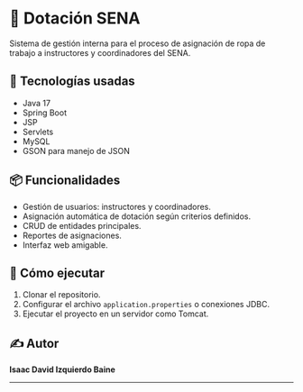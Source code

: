 # 🏢 Dotación SENA

Sistema de gestión interna para el proceso de asignación de ropa de trabajo a instructores y coordinadores del SENA.

## 🚀 Tecnologías usadas
- Java 17
- Spring Boot
- JSP
- Servlets
- MySQL
- GSON para manejo de JSON

## 📦 Funcionalidades
- Gestión de usuarios: instructores y coordinadores.
- Asignación automática de dotación según criterios definidos.
- CRUD de entidades principales.
- Reportes de asignaciones.
- Interfaz web amigable.

## 🔧 Cómo ejecutar
1. Clonar el repositorio.
2. Configurar el archivo `application.properties` o conexiones JDBC.
3. Ejecutar el proyecto en un servidor como Tomcat.

## ✍ Autor
**Isaac David Izquierdo Baine**

---
